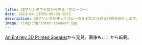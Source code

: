 ```yaml
---
title: 3Dプリンタでゼロから作る「スピーカー」
date: 2019-04-13T05:45:09.507Z
description: 3Dプリンタを使ってスピーカをゼロから作る作例を紹介します。
image: /img/3dprinter-speaker.jpg
---
```

[An Entirely 3D Printed Speaker](https://www.instructables.com/id/An-Entirely-3D-Printed-Speaker/)から発見。画像もここから転載。
